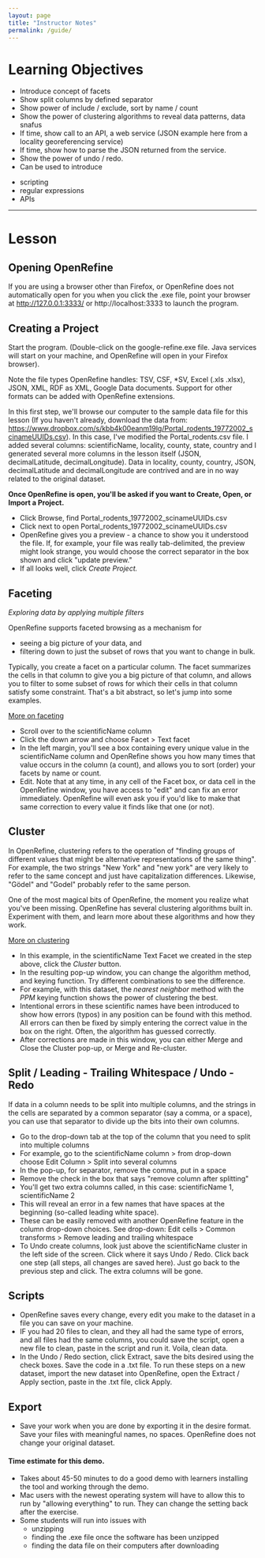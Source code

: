 ```yaml
---
layout: page
title: "Instructor Notes"
permalink: /guide/
---
```


# Learning Objectives

* Introduce concept of facets
* Show split columns by defined separator
* Show power of include / exclude, sort by name / count
* Show the power of clustering algorithms to reveal data patterns, data snafus
* If time, show call to an API, a web service (JSON example here from a locality georeferencing service)
* If time, show how to parse the JSON returned from the service.
* Show the power of undo / redo.
* Can be used to introduce
 - scripting
 - regular expressions
 - APIs

----------------------------------------------------

# Lesson

## Opening OpenRefine
If you are using a browser other than Firefox, or OpenRefine does not automatically open for you when you click the .exe file, point your browser at http://127.0.0.1:3333/ or http://localhost:3333 to launch the program.

## Creating a Project

Start the program. (Double-click on the google-refine.exe file. Java services will start on your machine, and OpenRefine will open in your Firefox browser).

Note the file types OpenRefine handles: TSV, CSF, *SV, Excel (.xls .xlsx), JSON, XML, RDF as XML, Google Data documents. Support for other formats can be added with OpenRefine extensions.

In this first step, we'll browse our computer to the sample data file for this lesson (If you haven't already, download the data from:
https://www.dropbox.com/s/kbb4k00eanm19lg/Portal_rodents_19772002_scinameUUIDs.csv). In this case, I've modified the Portal_rodents.csv file. I added several columns: scientificName, locality, county, state, country and I generated several more columns in the lesson itself (JSON, decimalLatitude, decimalLongitude). Data in locality, county, country, JSON, decimalLatitude and decimalLongitude are contrived and are in no way related to the original dataset. 

**Once OpenRefine is open, you'll be asked if you want to Create, Open, or Import a Project.**


  - Click Browse, find Portal_rodents_19772002_scinameUUIDs.csv
  - Click next to open Portal_rodents_19772002_scinameUUIDs.csv
  - OpenRefine gives you a preview - a chance to show you it understood the file. If, for example, your file was really tab-delimited, the preview might look strange, you would choose the correct separator in the box shown and click "update preview."
  - If all looks well, click _Create Project._

## Faceting

*Exploring data by applying multiple filters*

OpenRefine supports faceted browsing as a mechanism for

* seeing a big picture of your data, and
* filtering down to just the subset of rows that you want to change in bulk.

Typically, you create a facet on a particular column. The facet summarizes the cells in that column to give you a big picture of that column, and allows you to filter to some subset of rows for which their cells in that column satisfy some constraint. That's a bit abstract, so let's jump into some examples.

[More on faceting](https://github.com/OpenRefine/OpenRefine/wiki/Faceting)


  - Scroll over to the scientificName column
  - Click the down arrow and choose Facet > Text facet
  - In the left margin, you'll see a box containing every unique value in the scientificName column and OpenRefine shows you how many times that value occurs in the column (a count), and allows you to sort (order) your facets by name or count.
  - Edit. Note that at any time, in any cell of the Facet box, or data cell in the OpenRefine window, you have access to "edit" and can fix an error immediately. OpenRefine will even ask you if you'd like to make that same correction to every value it finds like that one (or not).

## Cluster
In OpenRefine, clustering refers to the operation of "finding groups of different values that might be alternative representations of the same thing". For example, the two strings "New York" and "new york" are very likely to refer to the same concept and just have capitalization differences. Likewise, "Gödel" and "Godel" probably refer to the same person.

One of the most magical bits of OpenRefine, the moment you realize what you've been missing. OpenRefine has several clustering algorithms built in. Experiment with them, and learn more about these algorithms and how they work. 

[More on clustering](https://github.com/OpenRefine/OpenRefine/wiki/Clustering-In-Depth)

  - In this example, in the scientificName Text Facet we created in the step above, click the _Cluster_ button.
  - In the resulting pop-up window, you can change the algorithm method, and keying function. Try different combinations to see the difference.
  - For example, with this dataset, the _nearest neighbor_ method with the _PPM_ keying function shows the power of clustering the best. 
  - Intentional errors in these scientific names have been introduced to show how errors (typos) in any position can be found with this method. All errors can then be fixed by simply entering the correct value in the box on the right. Often, the algorithm has guessed correctly. 
  - After corrections are made in this window, you can either Merge and Close the Cluster pop-up, or Merge and Re-cluster.


## Split / Leading - Trailing Whitespace / Undo - Redo

If data in a column needs to be split into multiple columns, and the strings in the cells are separated by a common separator (say a comma, or a space), you can use that separator to divide up the bits into their own columns.

  - Go to the drop-down tab at the top of the column that you need to split into multiple columns
  - For example, go to the scientificName column > from drop-down choose Edit Column > Split into several columns
  - In the pop-up, for separator, remove the comma, put in a space
  - Remove the check in the box that says "remove column after splitting"
  - You'll get two extra columns called, in this case: scientificName 1, scientificName 2
  - This will reveal an error in a few names that have spaces at the beginning (so-called leading white space).
  - These can be easily removed with another OpenRefine feature in the column drop-down choices. See drop-down: Edit cells > Common transforms > Remove leading and trailing whitespace
  - To Undo create columns, look just above the scientificName cluster in the left side of the screen. Click where it says Undo / Redo. Click back one step (all steps, all changes are saved here). Just go back to the previous step and click. The extra columns will be gone.

## Scripts

* OpenRefine saves every change, every edit you make to the dataset in a file you can save on your machine.
* IF you had 20 files to clean, and they all had the same type of errors, and all files had the same columns, you could save the script, open a new file to clean, paste in the script and run it. Voila, clean data.
* In the Undo / Redo section, click Extract, save the bits desired using the check boxes. Save the code in a .txt file. To run these steps on a new dataset, import the new dataset into OpenRefine, open the Extract / Apply section, paste in the .txt file, click Apply.

## Export 

* Save your work when you are done by exporting it in the desire format. Save your files with meaningful names, no spaces. OpenRefine does not change your original dataset.

#### Time estimate for this demo.
* Takes about 45-50 minutes to do a good demo with learners installing the tool and working through the demo.
* Mac users with the newest operating system will have to allow this to run by "allowing everything" to run. They can change the setting back after the exercise.
* Some students will run into issues with
  - unzipping
  - finding the .exe file once the software has been unzipped
  - finding the data file on their computers after downloading

